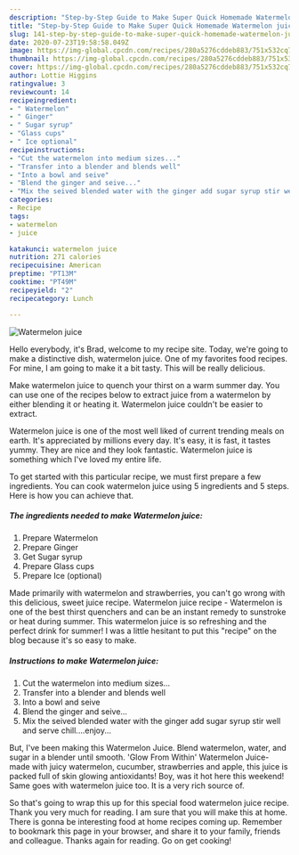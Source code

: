 ```yaml
---
description: "Step-by-Step Guide to Make Super Quick Homemade Watermelon juice"
title: "Step-by-Step Guide to Make Super Quick Homemade Watermelon juice"
slug: 141-step-by-step-guide-to-make-super-quick-homemade-watermelon-juice
date: 2020-07-23T19:58:58.049Z
image: https://img-global.cpcdn.com/recipes/280a5276cddeb883/751x532cq70/watermelon-juice-recipe-main-photo.jpg
thumbnail: https://img-global.cpcdn.com/recipes/280a5276cddeb883/751x532cq70/watermelon-juice-recipe-main-photo.jpg
cover: https://img-global.cpcdn.com/recipes/280a5276cddeb883/751x532cq70/watermelon-juice-recipe-main-photo.jpg
author: Lottie Higgins
ratingvalue: 3
reviewcount: 14
recipeingredient:
- " Watermelon"
- " Ginger"
- " Sugar syrup"
- "Glass cups"
- " Ice optional"
recipeinstructions:
- "Cut the watermelon into medium sizes..."
- "Transfer into a blender and blends well"
- "Into a bowl and seive"
- "Blend the ginger and seive..."
- "Mix the seived blended water with the ginger add sugar syrup stir well and serve chill....enjoy..."
categories:
- Recipe
tags:
- watermelon
- juice

katakunci: watermelon juice 
nutrition: 271 calories
recipecuisine: American
preptime: "PT13M"
cooktime: "PT49M"
recipeyield: "2"
recipecategory: Lunch

---
```



![Watermelon juice](https://img-global.cpcdn.com/recipes/280a5276cddeb883/751x532cq70/watermelon-juice-recipe-main-photo.jpg)

Hello everybody, it's Brad, welcome to my recipe site. Today, we're going to make a distinctive dish, watermelon juice. One of my favorites food recipes. For mine, I am going to make it a bit tasty. This will be really delicious.

Make watermelon juice to quench your thirst on a warm summer day. You can use one of the recipes below to extract juice from a watermelon by either blending it or heating it. Watermelon juice couldn&#39;t be easier to extract.

Watermelon juice is one of the most well liked of current trending meals on earth. It's appreciated by millions every day. It's easy, it is fast, it tastes yummy. They are nice and they look fantastic. Watermelon juice is something which I've loved my entire life.


To get started with this particular recipe, we must first prepare a few ingredients. You can cook watermelon juice using 5 ingredients and 5 steps. Here is how you can achieve that.

<!--inarticleads1-->

##### The ingredients needed to make Watermelon juice:

1. Prepare  Watermelon
1. Prepare  Ginger
1. Get  Sugar syrup
1. Prepare Glass cups
1. Prepare  Ice (optional)


Made primarily with watermelon and strawberries, you can&#39;t go wrong with this delicious, sweet juice recipe. Watermelon juice recipe - Watermelon is one of the best thirst quenchers and can be an instant remedy to sunstroke or heat during summer. This watermelon juice is so refreshing and the perfect drink for summer! I was a little hesitant to put this &#34;recipe&#34; on the blog because it&#39;s so easy to make. 

<!--inarticleads2-->

##### Instructions to make Watermelon juice:

1. Cut the watermelon into medium sizes...
1. Transfer into a blender and blends well
1. Into a bowl and seive
1. Blend the ginger and seive...
1. Mix the seived blended water with the ginger add sugar syrup stir well and serve chill....enjoy...


But, I&#39;ve been making this Watermelon Juice. Blend watermelon, water, and sugar in a blender until smooth. &#39;Glow From Within&#39; Watermelon Juice- made with juicy watermelon, cucumber, strawberries and apple, this juice is packed full of skin glowing antioxidants! Boy, was it hot here this weekend! Same goes with watermelon juice too. It is a very rich source of. 

So that's going to wrap this up for this special food watermelon juice recipe. Thank you very much for reading. I am sure that you will make this at home. There is gonna be interesting food at home recipes coming up. Remember to bookmark this page in your browser, and share it to your family, friends and colleague. Thanks again for reading. Go on get cooking!
